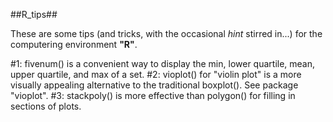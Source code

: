 ##R_tips##

These are some tips (and tricks, with the occasional _hint_ stirred in...) for the computering environment **"R"**.



#1: fivenum() is a convenient way to display the min, lower quartile, mean, upper quartile, and max of a set.
#2: vioplot() for "violin plot" is a more visually appealing alternative to the traditional boxplot().  See package "vioplot".
#3: stackpoly() is more effective than polygon() for filling in sections of plots.